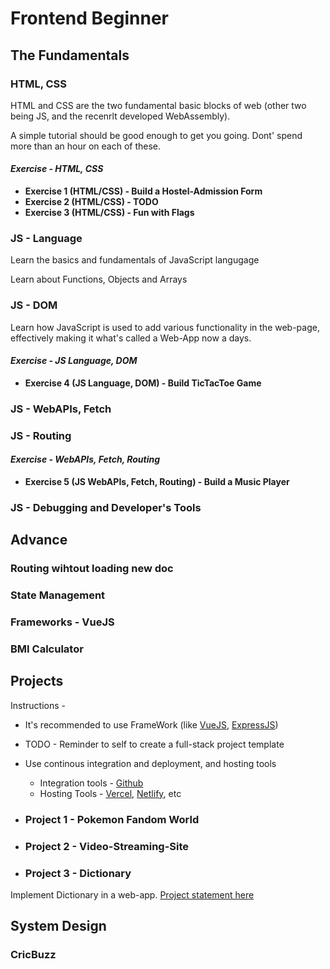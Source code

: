 # Frontend Beginner

## The Fundamentals

### HTML, CSS

HTML and CSS are the two fundamental basic blocks of web (other two being JS, and the recenrlt developed WebAssembly).

A simple tutorial should be good enough to get you going. Dont' spend more than an hour on each of these.

#### _Exercise - HTML, CSS_

- **Exercise 1 (HTML/CSS) - Build a Hostel-Admission Form**
- **Exercise 2 (HTML/CSS) - TODO**
- **Exercise 3 (HTML/CSS) - Fun with Flags**

### JS - Language

Learn the basics and fundamentals of JavaScript langugage

Learn about Functions, Objects and Arrays

### JS - DOM

Learn how JavaScript is used to add various functionality in the web-page, effectively making it what's called a Web-App now a days.

#### _Exercise - JS Language, DOM_

- **Exercise 4 (JS Language, DOM) - Build TicTacToe Game**

### JS - WebAPIs, Fetch

### JS - Routing

#### _Exercise - WebAPIs, Fetch, Routing_

- **Exercise 5 (JS WebAPIs, Fetch, Routing) - Build a Music Player**

### JS - Debugging and Developer's Tools

## Advance

### Routing wihtout loading new doc

### State Management

### Frameworks - VueJS

### BMI Calculator

## Projects

Instructions -

- It's recommended to use FrameWork (like [VueJS](https://vuejs.org), [ExpressJS](https://expressjs.com))
- TODO - Reminder to self to create a full-stack project template
- Use continous integration and deployment, and hosting tools

  - Integration tools - [Github](https://github.com)
  - Hosting Tools - [Vercel](https://vercel.com), [Netlify](https://netlify.com), etc

- ### **Project 1 - Pokemon Fandom World**

- ### **Project 2 - Video-Streaming-Site**

- ### **Project 3 - Dictionary**

Implement Dictionary in a web-app. [Project statement here](/technology-and-engineering/projects/dictionary)

## System Design

### CricBuzz
